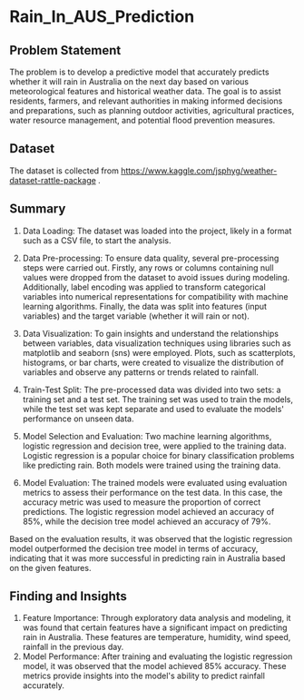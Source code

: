 # Rain_In_AUS_Prediction

## Problem Statement
The problem is to develop a predictive model that accurately predicts whether it will rain in Australia on the next day based on various meteorological features and historical weather data. The goal is to assist residents, farmers, and relevant authorities in making informed decisions and preparations, such as planning outdoor activities, agricultural practices, water resource management, and potential flood prevention measures.

## Dataset
The dataset is collected from https://www.kaggle.com/jsphyg/weather-dataset-rattle-package .

## Summary 
1. Data Loading: The dataset was loaded into the project, likely in a format such as a CSV file, to start the analysis.

2. Data Pre-processing: To ensure data quality, several pre-processing steps were carried out. Firstly, any rows or columns containing null values were dropped from the dataset to avoid issues during modeling. Additionally, label encoding was applied to transform categorical variables into numerical representations for compatibility with machine learning algorithms. Finally, the data was split into features (input variables) and the target variable (whether it will rain or not).

3. Data Visualization: To gain insights and understand the relationships between variables, data visualization techniques using libraries such as matplotlib and seaborn (sns) were employed. Plots, such as scatterplots, histograms, or bar charts, were created to visualize the distribution of variables and observe any patterns or trends related to rainfall.

4. Train-Test Split: The pre-processed data was divided into two sets: a training set and a test set. The training set was used to train the models, while the test set was kept separate and used to evaluate the models' performance on unseen data.

5. Model Selection and Evaluation: Two machine learning algorithms, logistic regression and decision tree, were applied to the training data. Logistic regression is a popular choice for binary classification problems like predicting rain. Both models were trained using the training data.

6. Model Evaluation: The trained models were evaluated using evaluation metrics to assess their performance on the test data. In this case, the accuracy metric was used to measure the proportion of correct predictions. The logistic regression model achieved an accuracy of 85%, while the decision tree model achieved an accuracy of 79%.

Based on the evaluation results, it was observed that the logistic regression model outperformed the decision tree model in terms of accuracy, indicating that it was more successful in predicting rain in Australia based on the given features.

## Finding and Insights
1. Feature Importance: Through exploratory data analysis and modeling, it was found that certain features have a significant impact on predicting rain in Australia. These features are temperature, humidity, wind speed, rainfall in the previous day.
2. Model Performance: After training and evaluating the logistic regression model, it was observed that the model achieved 85% accuracy. These metrics provide insights into the model's ability to predict rainfall accurately.

